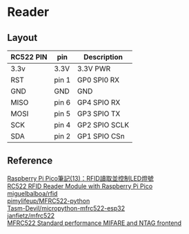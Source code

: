 # Reader 

## Layout

| RC522 PIN | pin      | Description     |
| --------  | -------  | --------------- |
| 3.3v      | 3.3V     | 3.3V PWR        |
| RST       | pin 1    | GP0 SPI0 RX     |
| GND       | GND      | GND             |
| MISO      | pin 6    | GP4 SPIO RX     |
| MOSI      | pin 5    | GP3 SPIO TX     |
| SCK       | pin 4    | GP2 SPIO SCLK   |
| SDA       | pin 2    | GP1 SPIO CSn    |

## Reference

[Raspberry Pi Pico筆記(13)：RFID讀取並控制LED燈號](https://atceiling.blogspot.com/2021/04/raspberry-pi-pico13rfidled.html)  
[RC522 RFID Reader Module with Raspberry Pi Pico](https://microcontrollerslab.com/raspberry-pi-pico-rfid-rc522-micropython/#Installing_MicroPython_MFRC522_Library)  
[miguelbalboa/rfid](https://github.com/miguelbalboa/rfid)  
[pimylifeup/MFRC522-python](https://github.com/pimylifeup/MFRC522-python)  
[Tasm-Devil/micropython-mfrc522-esp32](https://github.com/Tasm-Devil/micropython-mfrc522-esp32)  
[janfietz/mfrc522](https://github.com/janfietz/mfrc522)  
[MFRC522 Standard performance MIFARE and NTAG frontend](https://www.nxp.com/docs/en/data-sheet/MFRC522.pdf)  